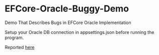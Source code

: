 # EFCore-Oracle-Buggy-Demo
Demo That Describes Bugs in EFCore Oracle Implementation

Setup your Oracle DB connection in appsettings.json before running the program.

Reported [here](https://github.com/oracle/dotnet-db-samples/issues/272)
